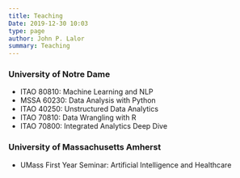 ```yaml
---
title: Teaching
Date: 2019-12-30 10:03
type: page
author: John P. Lalor
summary: Teaching
---
```



### University of Notre Dame

- ITAO 80810: Machine Learning and NLP
- MSSA 60230: Data Analysis with Python
- ITAO 40250: Unstructured Data Analytics
- ITAO 70810: Data Wrangling with R 
- ITAO 70800: Integrated Analytics Deep Dive

### University of Massachusetts Amherst

- UMass First Year Seminar: Artificial Intelligence and Healthcare

